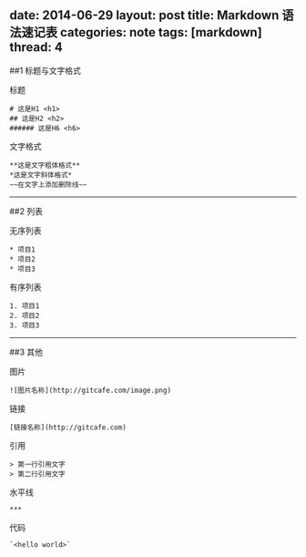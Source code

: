 date: 2014-06-29
layout: post
title: Markdown 语法速记表
categories: note
tags: [markdown]
thread: 4
---


##1 标题与文字格式

标题

	# 这是H1 <h1>
	## 这是H2 <h2>
	###### 这是H6 <h6>
	
<!-- more -->
	
文字格式

	**这是文字粗体格式**
	*这是文字斜体格式*
	~~在文字上添加删除线~~
	
---

##2 列表

无序列表

	* 项目1
	* 项目2
	* 项目3
	
有序列表

	1. 项目1
	2. 项目2
	3. 项目3
	
---

##3 其他

图片

	![图片名称](http://gitcafe.com/image.png)

链接

	[链接名称](http://gitcafe.com)
	
引用

	> 第一行引用文字
	> 第二行引用文字

水平线

	***
	
代码

	`<hello world>`